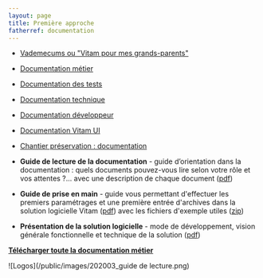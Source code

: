 ```yaml
---
layout: page
title: Première approche
fatherref: documentation
---
```


* [Vademecums ou "Vitam pour mes grands-parents"](vademecums)
* [Documentation métier](pour_archiviste)
* [Documentation des tests](pour_test)
* [Documentation technique](pour_tech)
* [Documentation développeur](pour_dev)
* [Documentation Vitam UI](pour_vitamUI)
* [Chantier préservation : documentation](sur_chantier_preservation)

* **Guide de lecture de la documentation** - guide d’orientation dans la documentation : quels documents pouvez-vous lire selon votre rôle et vos attentes ?... avec une description de chaque document ([pdf](/ressources/DocCourante/autres/fonctionnel/VITAM_Guide_de_lecture_de_la_documentation.pdf))
* **Guide de prise en main** - guide vous permettant d'effectuer les premiers paramétrages et une première entrée d'archives dans la solution logicielle Vitam
([pdf](/ressources/DocCourante/autres/fonctionnel/VITAM_Guide_de_prise_en_main.pdf)) avec les fichiers d'exemple utiles ([zip](http://download.programmevitam.fr/vitam_repository/3.0.1/tests/Jeu_de_tests_Guide_de_prise_en_main_R13.zip))
* **Présentation de la solution logicielle** - mode de développement, vision générale fonctionnelle et technique de la solution
([pdf](/ressources/DocCourante/autres/fonctionnel/VITAM_Presentation_solution_logicielle.pdf))

**[Télécharger toute la documentation métier](/ressources/DocCourante/autres/fonctionnel/Release14_doc.7z)**

![Logos](/public/images/202003_guide de lecture.png)
